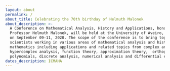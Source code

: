 ```yaml
---
layout: about
permalink: /
about_title: Celebrating the 70th birthday of Helmuth Malonek
about_description: >-
  A Conference on Mathematical Analysis, History and Applications, honoring
  Professor Helmuth Malonek, will be held at the University of Aveiro, Portugal,
  on September 09-11, 2020. The scope of the conference is to bring together
  scientists working in various areas of mathematical analysis and history of
  mathematics including applications and related topics from complex and
  hypercomplex analysis, function theory, approximation theory,  orthogonal
  polynomials, discrete analysis, numerical analysis and differential equations.
dates_description: ICMAHA
---
```


